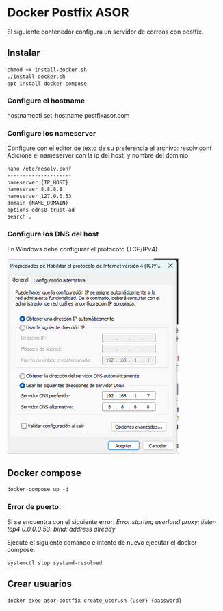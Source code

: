 # Docker Postfix ASOR

El siguiente contenedor configura un servidor de correos con postfix.

## Instalar 

```
chmod +x install-docker.sh
./install-docker.sh
apt install docker-compose 
```

### Configure el hostname
hostnamectl set-hostname postfixasor.com

### Configure los nameserver
Configure con el editor de texto de su preferencia el archivo: resolv.conf
Adicione el nameserver con la ip del host, y nombre del dominio
```
nano /etc/resolv.conf
---------------------
nameserver {IP_HOST}
nameserver 8.8.8.8
nameserver 127.0.0.53
domain {NAME_DOMAIN}
options edns0 trust-ad
search .
```

### Configure los DNS del host
En Windows debe configurar el protocoto (TCP/IPv4)

![TCP/IPv4](https://github.com/1151704/docker-postfix-asor/blob/main/img/dns_windows.png?raw=true)


## Docker compose

```
docker-compose up -d
```

### Error de puerto:
Si se encuentra con el siguiente error:
*Error starting userland proxy: listen tcp4 0.0.0.0:53: bind: address already*

Ejecute el siguiente comando e intente de nuevo ejecutar el docker-compose: 
```
systemctl stop systemd-resolved
```

## Crear usuarios
```
docker exec asor-postfix create_user.sh {user} {password}
```